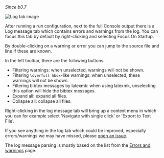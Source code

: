 _Since b0.7_

![Log tab image](log-tab.png)

After running a run configuration, next to the full Console output there is a Log message tab which contains errors and warnings from the log.
You can focus this tab by default by right-clicking and selecting Focus On Startup.

By double-clicking on a warning or error you can jump to the source file and line if these are known.

In the left toolbar, there are the following buttons.

* Filtering warnings: when unselected, warnings will not be shown.
* Filtering `\overfull hbox`-like warnings: when unselected, these warnings will not be shown.
* Filtering bibtex messages by latexmk: when using latexmk, unselecting this option will hide the bibtex messages.
* Expand all: expand all files.
* Collapse all: collapse all files.

Right-clicking in the log message tab will bring up a context menu in which you can for example select 'Navigate with single click' or 'Export to Text File'.

If you see anything in the log tab which could be improved, especially errors/warnings we may have missed, please [open an issue](https://github.com/Hannah-Sten/TeXiFy-IDEA/issues/new?assignees=&labels=bug%2C+untriaged&template=bug_report.md&title=).

The log message parsing is mostly based on the list from the [Errors and warnings](Errors-and-warnings) page.

